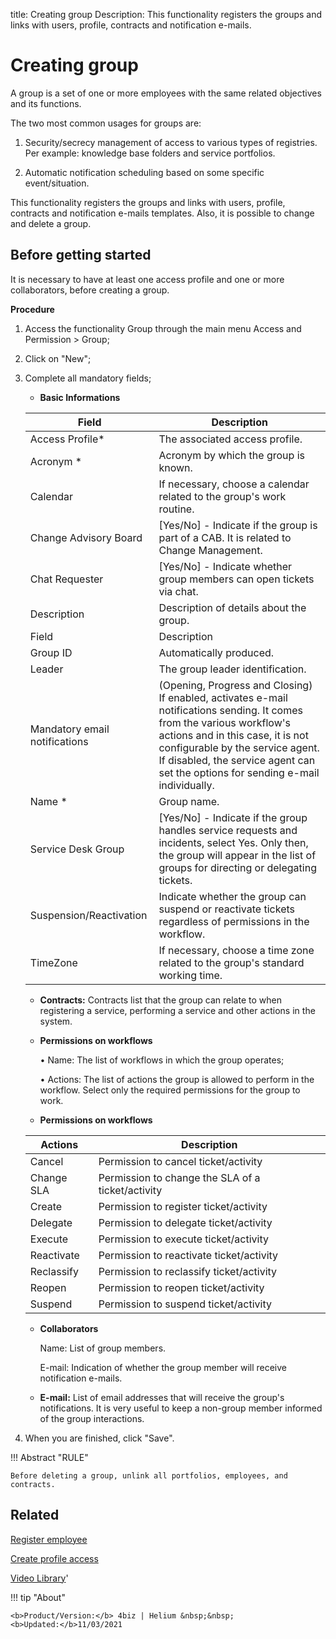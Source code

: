 title: Creating group
Description: This functionality registers the groups and links with users, profile, contracts and notification e-mails.

# Creating group

A group is a set of one or more employees with the same related objectives and its functions.

The two most common usages for groups are:

1.	Security/secrecy management of access to various types of registries. Per example: knowledge base folders and service portfolios.

2.	Automatic notification scheduling based on some specific event/situation.

This functionality registers the groups and links with users, profile, contracts and notification e-mails templates. Also, it is possible to change and delete a group.

## Before getting started

It is necessary to have at least one access profile and one or more collaborators, before creating a group.

**Procedure**

1.	Access the functionality Group through the main menu Access and Permission > Group;

2.	Click on "New";

3.	Complete all mandatory fields;


    - **Basic Informations**

    |Field|Description|
    |-|-|
    |Access Profile*|The associated access profile.|
    |Acronym *|Acronym by which the group is known.|
    |Calendar|If necessary, choose a calendar related to the group's work routine.|
    |Change Advisory Board|[Yes/No] - Indicate if the group is part of a CAB. It is related to Change Management.|
    |Chat Requester|[Yes/No] - Indicate whether group members can open tickets via chat.|
    |Description|Description of details about the group.
    |Field|	Description|
    |Group ID|Automatically produced.|
    |Leader|The group leader identification.|
    |Mandatory email notifications| (Opening, Progress and Closing)	If enabled, activates e-mail notifications sending. It comes from the various workflow's actions and in this case, it is not configurable by the service agent. If disabled, the service agent can set the options for sending e-mail individually.|
    |Name *|	Group name.|
    |Service Desk Group	|[Yes/No] - Indicate if the group handles service requests and incidents, select Yes. Only then, the group will appear in the list of groups for directing or delegating tickets.|
    |Suspension/Reactivation|Indicate whether the group can suspend or reactivate tickets regardless of permissions in the workflow.|
    |TimeZone|If necessary, choose a time zone related to the group's standard working time.|


    - **Contracts:** Contracts list that the group can relate to when registering a service, performing a service and other actions in the system.

    - **Permissions on workflows**
    
        • Name: The list of workflows in which the group operates;
        
        • Actions: The list of actions the group is allowed to perform in the workflow. Select only the required permissions for the group to work.


    - **Permissions on workflows**

    |Actions|Description|
    |-|-|
    |Cancel|Permission to cancel ticket/activity|
    |Change SLA|Permission to change the SLA of a ticket/activity|
    |Create|Permission to register ticket/activity|
    |Delegate|Permission to delegate ticket/activity|
    |Execute|Permission to execute ticket/activity|
    |Reactivate|Permission to reactivate ticket/activity|
    |Reclassify|Permission to reclassify ticket/activity|
    |Reopen|Permission to reopen ticket/activity|
    |Suspend|Permission to suspend ticket/activity|

  

    - **Collaborators** 
        
        Name: List of group members.
        
        E-mail: Indication of whether the group member will receive notification e-mails.

    - **E-mail:** List of email addresses that will receive the group's notifications. It is very useful to keep a non-group member informed of the group interactions.

4.	When you are finished, click "Save".


!!! Abstract "RULE"

    Before deleting a group, unlink all portfolios, employees, and contracts.    

Related
-----------

[Register employee](/en-us/4biz-helium/initial-settings/access-settings/user/register-employee.html)

[Create profile access](/en-us/4biz-helium/initial-settings/access-settings/profile/create-profile-access.html)

<i class='fa fa-youtube-play  fa-2x' style='color:#97ce17;vertical-align: middle;'> </i> [Video Library](https://www.youtube.com/playlist?list=PLB5qK2uzf2ROVt1SUUxco2tWF8E99_eva)'

!!! tip "About"

    <b>Product/Version:</b> 4biz | Helium &nbsp;&nbsp;
    <b>Updated:</b>11/03/2021
